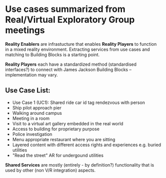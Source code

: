 # Use cases summarized from Real/Virtual Exploratory Group meetings

**Reality Enablers** are infrastucture that enables **Reality Players** to function in a mixed reality environment. Extracting services from use cases and matching to Building Blocks is a starting point.

**Reality Players** each have a standardized method (standardised interfaces?) to connect with James Jackson Building Blocks – implementation may vary.

## Use Case List:

- Use Case 1 (UC1): Shared ride car id tag rendezvous with person
- Ship pilot approach pier
- Walking around campus
- Meeting in a room
- Visit to a virtual art gallery embedded in the real world
- Access to building for proprietary purpose
- Police investigation
- Menu appropriate restaurant where you are sitting
- Layered content with different access rights and experiences e.g. buried utilities
- "Read the street" AR for undergound utilities

**Shared Services** are mostly (entirely - by definition?) functionality that is used by other (non V/R integration) aspects. 
